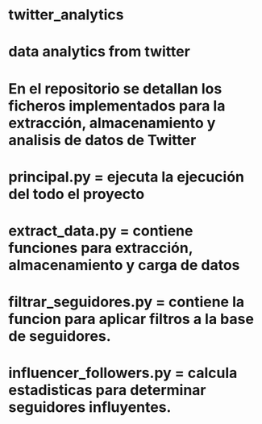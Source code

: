 # twitter_analytics
# data analytics  from twitter
# En el repositorio se detallan los ficheros implementados para la extracción, almacenamiento y analisis de datos de Twitter
# principal.py = ejecuta la ejecución del todo el proyecto
# extract_data.py = contiene funciones para extracción, almacenamiento y carga de datos
# filtrar_seguidores.py = contiene la funcion para aplicar filtros a la base de seguidores.
# influencer_followers.py = calcula estadisticas para determinar seguidores influyentes.
